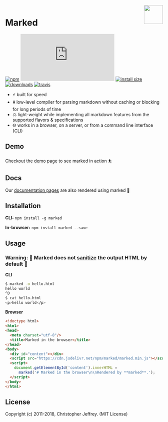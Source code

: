 <a href="https://marked.js.org">
  <img width="60px" height="60px" src="https://marked.js.org/img/logo-black.svg" align="right" />
</a>

# Marked

[![npm](https://img.shields.io/npm/v/marked.svg)](https://www.npmjs.com/package/marked)
[![gzip size](http://img.badgesize.io/https://cdn.jsdelivr.net/npm/marked@0.3.19/marked.min.js?compression=gzip)](https://cdn.jsdelivr.net/npm/marked@0.3.19/marked.min.js)
[![install size](https://packagephobia.now.sh/badge?p=marked@0.3.19)](https://packagephobia.now.sh/result?p=marked@0.3.19)
[![downloads](https://img.shields.io/npm/dt/marked.svg)](https://www.npmjs.com/package/marked)
[![travis](https://travis-ci.org/markedjs/marked.svg?branch=master)](https://travis-ci.org/markedjs/marked)

- ⚡ built for speed
- ⬇️ low-level compiler for parsing markdown without caching or blocking for long periods of time
- ⚖️ light-weight while implementing all markdown features from the supported flavors & specifications
- 🌐 works in a browser, on a server, or from a command line interface (CLI)

## Demo

Checkout the [demo page](https://marked.js.org/demo/) to see marked in action ⛹️

## Docs

Our [documentation pages](https://marked.js.org) are also rendered using marked 💯

## Installation

**CLI:** `npm install -g marked`

**In-browser:** `npm install marked --save`

## Usage

### Warning: 🚨 Marked does not [sanitize](https://marked.js.org/#/USING_ADVANCED.md#options) the output HTML by default 🚨

**CLI**

``` bash
$ marked -o hello.html
hello world
^D
$ cat hello.html
<p>hello world</p>
```

**Browser**

```html
<!doctype html>
<html>
<head>
  <meta charset="utf-8"/>
  <title>Marked in the browser</title>
</head>
<body>
  <div id="content"></div>
  <script src="https://cdn.jsdelivr.net/npm/marked/marked.min.js"></script>
  <script>
    document.getElementById('content').innerHTML =
      marked('# Marked in the browser\n\nRendered by **marked**.');
  </script>
</body>
</html>
```

## License

Copyright (c) 2011-2018, Christopher Jeffrey. (MIT License)

